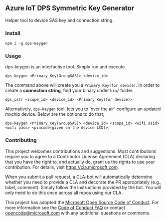 ## Azure IoT DPS Symmetric Key Generator

Helper tool to device SAS key and connection string.

### Install

```
npm i -g dps-keygen
```

### Usage

dps-keygen is an interfactive tool. Simply run and execute.

```
dps-keygen <Primary_Key(GroupSAS)> <device_id>
```

The command above will create you a `Primary Key(for device)`.
In order to create a **connection string**, find your binary under `bin/` folder.
```
dps_cstr <scope_id> <device_id> <Primary Key(for device)>
```

Alternatively, `dps-keygen` tool, lets you to 'over the air' configure an updated mxchip device.
Below are the options to do that;

```
dps-keygen <Primary_Key(GroupSAS)> <device_id> <scope_id> <wifi ssid> <wifi pass> <pincode(given on the device LCD)>;
```

### Contributing

This project welcomes contributions and suggestions.  Most contributions require you to agree to a
Contributor License Agreement (CLA) declaring that you have the right to, and actually do, grant us
the rights to use your contribution. For details, visit https://cla.microsoft.com.

When you submit a pull request, a CLA-bot will automatically determine whether you need to provide
a CLA and decorate the PR appropriately (e.g., label, comment). Simply follow the instructions
provided by the bot. You will only need to do this once across all repos using our CLA.

This project has adopted the [Microsoft Open Source Code of Conduct](https://opensource.microsoft.com/codeofconduct/).
For more information see the [Code of Conduct FAQ](https://opensource.microsoft.com/codeofconduct/faq/) or
contact [opencode@microsoft.com](mailto:opencode@microsoft.com) with any additional questions or comments.
